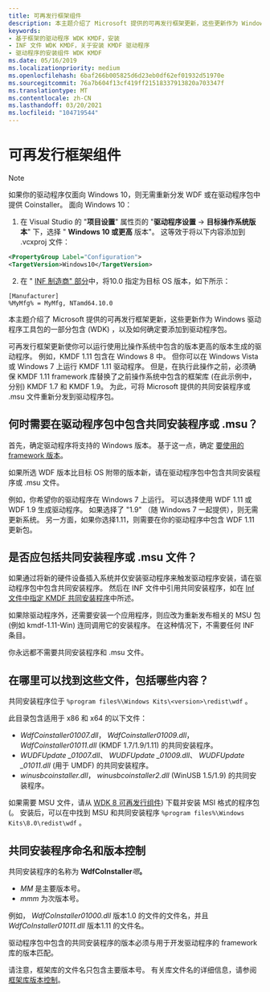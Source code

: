 ```yaml
---
title: 可再发行框架组件
description: 本主题介绍了 Microsoft 提供的可再发行框架更新，这些更新作为 Windows 驱动程序工具包的一部分包含在 Windows 8.1 (WDK) ，以及如何确定要添加到驱动程序包中的文件。
keywords:
- 基于框架的驱动程序 WDK KMDF，安装
- INF 文件 WDK KMDF，关于安装 KMDF 驱动程序
- 驱动程序的安装组件 WDK KMDF
ms.date: 05/16/2019
ms.localizationpriority: medium
ms.openlocfilehash: 6baf266b005825d6d23eb0df62ef01932d51970e
ms.sourcegitcommit: 76a7b604f13cf419ff21518337913820a703347f
ms.translationtype: MT
ms.contentlocale: zh-CN
ms.lasthandoff: 03/20/2021
ms.locfileid: "104719544"
---
```

# <a name="redistributable-framework-components"></a>可再发行框架组件

> [!NOTE]
> 如果你的驱动程序仅面向 Windows 10，则无需重新分发 WDF 或在驱动程序包中提供 Coinstaller。 面向 Windows 10：
>1. 在 Visual Studio 的 "**项目设置**" 属性页的 "**驱动程序设置**  ->  **目标操作系统版本**" 下，选择 " **Windows 10 或更高** 版本"。  这等效于将以下内容添加到 .vcxproj 文件： 
>```xml
><PropertyGroup Label="Configuration">
><TargetVersion>Windows10</TargetVersion>
>```
>2. 在 " [INF 制造商" 部分](../install/inf-manufacturer-section.md)中，将10.0 指定为目标 OS 版本，如下所示：
>```inf
>[Manufacturer]
>%MyMfg% = MyMfg, NTamd64.10.0
>```

本主题介绍了 Microsoft 提供的可再发行框架更新，这些更新作为 Windows 驱动程序工具包的一部分包含 (WDK) ，以及如何确定要添加到驱动程序包。

可再发行框架更新使你可以运行使用比操作系统中包含的版本更高的版本生成的驱动程序。 例如，KMDF 1.11 包含在 Windows 8 中。 但你可以在 Windows Vista 或 Windows 7 上运行 KMDF 1.11 驱动程序。 但是，在执行此操作之前，必须确保 KMDF 1.11 framework 库替换了之前操作系统中包含的框架库 (在此示例中，分别) KMDF 1.7 和 KMDF 1.9。 为此，可将 Microsoft 提供的共同安装程序或 .msu 文件重新分发到驱动程序包。

## <a name="when-do-i-need-to-include-a-co-installer-or-msu-in-my-driver-package"></a>何时需要在驱动程序包中包含共同安装程序或 .msu？

首先，确定驱动程序将支持的 Windows 版本。  基于这一点，确定 [要使用的 framework 版本](building-and-loading-a-kmdf-driver.md#which-framework-version-should-i-use)。

如果所选 WDF 版本比目标 OS 附带的版本新，请在驱动程序包中包含共同安装程序或 .msu 文件。

例如，你希望你的驱动程序在 Windows 7 上运行。  可以选择使用 WDF 1.11 或 WDF 1.9 生成驱动程序。 如果选择了 "1.9" （随 Windows 7 一起提供），则无需更新系统。 另一方面，如果你选择1.11，则需要在你的驱动程序中包含 WDF 1.11 更新包。

## <a name="should-i-include-the-co-installer-or-the-msu-file"></a>是否应包括共同安装程序或 .msu 文件？

如果通过将新的硬件设备插入系统并仅安装驱动程序来触发驱动程序安装，请在驱动程序包中包含共同安装程序。 然后在 INF 文件中引用共同安装程序，如在 [Inf 文件中指定 KMDF 共同安装程序](installing-the-framework-s-co-installer.md)中所述。

如果除驱动程序外，还需要安装一个应用程序，则应改为重新发布相关的 MSU 包 (例如 kmdf-1.11-Win) 连同调用它的安装程序。
在这种情况下，不需要任何 INF 条目。

你永远都不需要共同安装程序和 .msu 文件。


## <a name="where-can-i-find-these-files-and-whats-included"></a>在哪里可以找到这些文件，包括哪些内容？

共同安装程序位于 `%program files%\Windows Kits\<version>\redist\wdf` 。

此目录包含适用于 x86 和 x64 的以下文件：

-   *WdfCoinstaller01007.dll*， *WdfCoinstaller01009.dll*， *WdfCoinstaller01011.dll* (KMDF 1.7/1.9/1.11) 的共同安装程序。
-   *WUDFUpdate \_01007.dll*、 *WUDFUpdate \_01009.dll*、 *WUDFUpdate \_01011.dll* (用于 UMDF) 的共同安装程序。
-   *winusbcoinstaller.dll*， *winusbcoinstaller2.dll* (WinUSB 1.5/1.9) 的共同安装程序。

如果需要 MSU 文件，请从 [WDK 8 可再发行组件](https://go.microsoft.com/fwlink/p/?LinkID=253170)) 下载并安装 MSI 格式的程序包 (。
安装后，可以在中找到 MSU 和共同安装程序 `%program files%\Windows Kits\8.0\redist\wdf` 。

## <a name="co-installer-naming-and-versioning"></a>共同安装程序命名和版本控制

共同安装程序的名称为 **WdfCoInstaller**<em>嗯</em>**。**

-   *MM* 是主要版本号。
-   *mmm* 为次版本号。

例如， *WdfCoInstaller01000.dll* 版本1.0 的文件的文件名，并且 *WdfCoInstaller01011.dll* 版本1.11 的文件名。

驱动程序包中包含的共同安装程序的版本必须与用于开发驱动程序的 framework 库的版本匹配。

请注意，框架库的文件名只包含主要版本号。 有关库文件名的详细信息，请参阅 [框架库版本控制](framework-library-versioning.md)。